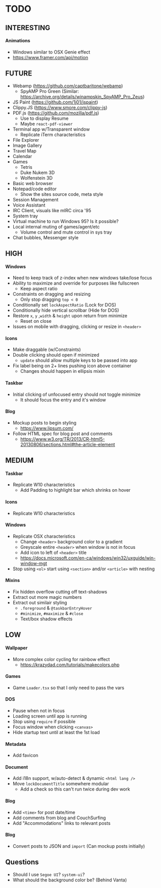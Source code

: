 # TODO

## INTERESTING

#### Animations

- Windows similar to OSX Genie effect
- https://www.framer.com/api/motion

## FUTURE

- Webamp (https://github.com/captbaritone/webamp)
  - SpyAMP Pro Green (Similar: https://archive.org/details/winampskin_SpyAMP_Pro_Zeus)
- JS Paint (https://github.com/1j01/jspaint)
- Clippy.JS (https://www.smore.com/clippy-js)
- PDF.js (https://github.com/mozilla/pdf.js)
  - Use to display Resume
  - Maybe `react-pdf-viewer`
- Terminal app w/Transparent window
  - Replicate iTerm characteristics
- File Explorer
- Image Gallery
- Travel Map
- Calendar
- Games
  - Tetris
  - Duke Nukem 3D
  - Wolfenstein 3D
- Basic web browser
- Notepad/code editor
  - Show the sites source code, meta style
- Session Management
- Voice Assistant
- IRC Client, visuals like mIRC circa '95
- System tray
- Virtual machine to run Windows 95? Is it possible?
- Local internal muting of games/agent/etc
  - Volume control and mute control in sys tray
- Chat bubbles, Messenger style

## HIGH

#### Windows

- Need to keep track of z-index when new windows take/lose focus
- Ability to maximize and override for purposes like fullscreen
  - Keep aspect ratio
- Constraints on dragging and resizing
  - Only stop dragging `top < 0`
- Conditionally set `lockAspectRatio` (Lock for DOS)
- Conditionally hide vertical scrollbar (Hide for DOS)
- Restore `x`, `y` ,`width` & `height` upon return from minimize
  - Reset on close
- Issues on mobile with dragging, clicking or resize in `<header>`

#### Icons

- Make draggable (w/Constraints)
- Double clicking should open if minimized
  - `update` should allow multiple keys to be passed into app
- Fix label being on 2+ lines pushing icon above container
  - Changes should happen in ellipsis mixin

#### Taskbar

- Initial clicking of unfocused entry should not toggle minimize
  - It should focus the entry and it's window

#### Blog

- Mockup posts to begin styling
  - https://www.lipsum.com/
- Follow HTML spec for blog post and comments
  - https://www.w3.org/TR/2013/CR-html5-20130806/sections.html#the-article-element

## MEDIUM

#### Taskbar

- Replicate W10 characteristics
  - Add Padding to highlight bar which shrinks on hover

#### Icons

- Replicate W10 characteristics

#### Windows

- Replicate OSX characteristics
  - Change `<header>` background color to a gradient
  - Greyscale entire `<header>` when window is not in focus
  - Add icon to left of `<header>` title
  - https://docs.microsoft.com/en-ca/windows/win32/uxguide/win-window-mgt
- Stop using `<ol>` start using `<section>` and/or `<article>` with nesting

#### Mixins

- Fix hidden overflow cutting off text-shadows
- Extract out more magic numbers
- Extract out similair styling
  - `.foreground` & `@taskbarEntryHover`
  - `#minimize`, `#maximize` & `#close`
  - Text/box shadow effects

## LOW

#### Wallpaper

- More complex color cycling for rainbow effect
  - https://krazydad.com/tutorials/makecolors.php

#### Games

- Game `Loader.tsx` so that I only need to pass the vars

#### DOS

- Pause when not in focus
- Loading screen until app is running
- Stop using `require` if possible
- Focus window when clicking `<canvas>`
- Hide startup text until at least the 1st load

#### Metadata

- Add favicon

#### Document

- Add i18n support, w/auto-detect & dynamic `<html lang />`
- Move `lockDocumentTitle` somewhere modular
  - Add a check so this can't run twice during dev work

#### Blog

- Add `<time>` for post date/time
- Add comments from blog and CouchSurfing
- Add "Accommodations" links to relevant posts

#### Blog

- Convert posts to JSON and `import` (Can mockup posts initially)

## Questions

- Should I use `Segoe UI`? `system-ui`?
- What should the background color be? (Behind Vanta)
